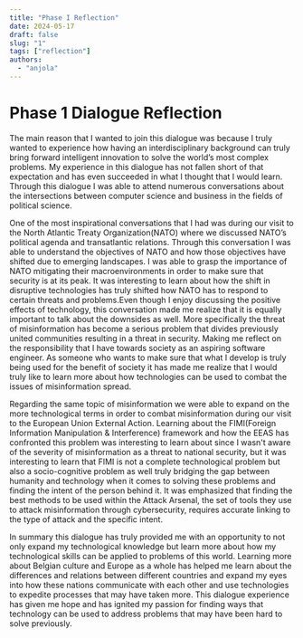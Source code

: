 ```yaml
---
title: "Phase I Reflection"
date: 2024-05-17
draft: false
slug: "1"
tags: ["reflection"]
authors:
  - "anjola"
---
```


# Phase 1 Dialogue Reflection

The main reason that I wanted to join this dialogue was because I truly wanted to experience how having an interdisciplinary background can truly bring forward intelligent innovation to solve the world’s most complex problems. My experience in this dialogue has not fallen short of that expectation and has even succeeded in what I thought that I would learn. Through this dialogue I was able to attend numerous conversations about the intersections between computer science and business in the fields of political science. 

One of the most inspirational conversations that I had was during our visit to the 
North Atlantic Treaty Organization(NATO) where we discussed NATO’s political agenda and transatlantic relations. Through this conversation I was able to understand the objectives of NATO and how those objectives have shifted due to emerging landscapes. I was able to grasp the importance of NATO mitigating their macroenvironments in order to make sure that security is at its peak. It was interesting to learn about how the shift in disruptive technologies has truly shifted how NATO has to respond to certain threats and problems.Even though I enjoy discussing the positive effects of technology, this conversation made me realize that it is equally important to talk about the downsides as well.   More specifically the threat of misinformation has become a serious problem that divides previously united communities resulting in a threat in security. Making me reflect on the responsibility that I have towards society as an aspiring software engineer. As someone who wants to make sure that what I develop is truly being used for the benefit of society it has made me realize that I would truly like to learn more about how technologies can be used to combat the issues of misinformation spread. 

Regarding the same topic of misinformation we were able to expand on the more technological terms in order to combat misinformation during our visit to the European Union External Action. Learning about the FIMI(Foreign Information Manipulation & Interference) framework and how the EEAS has confronted this problem was interesting to learn about since I wasn't aware of the severity of misinformation as a threat to national security, but it was interesting to learn that FIMI is not a complete technological problem but also a socio-cognitive problem as well truly bridging the gap between humanity and technology when it comes to solving these problems and finding the intent of the person behind it. It was emphasized that finding the best methods to be used within the Attack Arsenal, the set of tools they use to attack misinformation through cybersecurity, requires accurate linking to the type of attack and the specific intent.

In summary this dialogue has truly provided me with an opportunity to not only expand my technological knowledge but learn more about how my technological skills can be applied to problems of this world. Learning more about Belgian culture and Europe as a whole has helped me learn about the differences and relations between different countries and expand my eyes into how these nations communicate with each other and use technologies to expedite processes that may have taken more. This dialogue experience has given me hope and has ignited my passion for finding ways that technology can be used to address problems that may have been hard to solve previously. 

